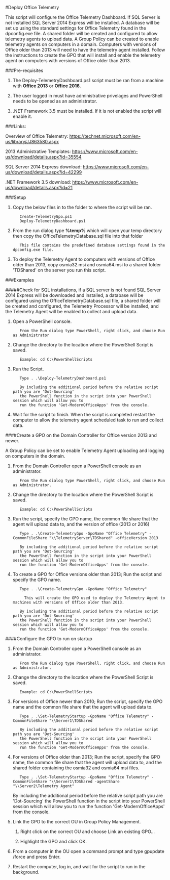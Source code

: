 #Deploy Office Telemetry

This script will configure the Office Telemetry Dashboard. If SQL Server is not installed SQL Server 2014 Express 
will be installed. A database will be set up using the standard settings for Office Telemetry found in the dpconfig.exe file.
A shared folder will be created and configured to allow telemetry agents to upload data. A Group Policy can be created to enable telemetry agents on computers in a domain. Computers with versions of Office older than 2013 will need to have the telemetry agent installed. Follow the instructions to create the GPO that will install and enable the telemetry agent on computers with versions of Office older than 2013.

###Pre-requisites

1. The Deploy-TelemetryDashboard.ps1 script must be ran from a machine with **Office 2013** or **Office 2016**.

2. The user logged in must have administrative privelages and PowerShell needs to be opened as an administrator.

3. .NET Framework 3.5 must be installed. If it is not enabled the script will enable it.

###Links:

Overview of Office Telemetry: https://technet.microsoft.com/en-us/library/JJ863580.aspx

2013 Administrative Templates: https://www.microsoft.com/en-us/download/details.aspx?id=35554

SQL Server 2014 Express download: https://www.microsoft.com/en-us/download/details.aspx?id=42299

.NET Framework 3.5 download: https://www.microsoft.com/en-us/download/details.aspx?id=21

###Setup

1. Copy the below files in to the folder to where the script will be ran.

          Create-TelemetryGpo.ps1
          Deploy-TelemetryDashboard.ps1
          
2. From the run dialog type **%temp%** which will open your temp directory then copy the OfficeTelemetryDatabase.sql file into that folder

          This file contains the predefined database settings found in the dpconfig.exe file.

3. To deploy the Telemetry Agent to computers with versions of Office older than 2013, copy osmia32.msi and osmia64.msi to a shared folder 'TDShared' on the server you run this script.
          
###Examples

#####Check for SQL installations, if a SQL server is not found SQL Server 2014 Express will be downloaded and installed, a database will be configured using the OfficeTelemetryDatabase.sql file, a shared folder will be created and configured, the Telemetry Processor will be installed, and the Telemetry Agent will be enabled to collect and upload data.

1. Open a PowerShell console.

          From the Run dialog type PowerShell, right click, and choose Run as Administrator
            
2. Change the directory to the location where the PowerShell Script is saved.

          Example: cd C:\PowerShellScripts
            
3. Run the Script.

          Type . .\Deploy-TelemetryDashboard.ps1
          
          By including the additional period before the relative script path you are 'Dot-Sourcing' 
          the PowerShell function in the script into your PowerShell session which will allow you to 
          run the function 'Get-ModernOfficeApps' from the console.
          
4. Wait for the script to finish. When the script is completed restart the computer to allow the 
telemetry agent scheduled task to run and collect data.

####Create a GPO on the Domain Controller for Office version 2013 and newer.

A Group Policy can be set to enable Telemetry Agent uploading and logging on computers in the domain.

1. From the Domain Controller open a PowerShell console as an administrator.

          From the Run dialog type PowerShell, right click, and choose Run as Administrator.
          
2. Change the directory to the location where the PowerShell Script is saved.

          Example: cd C:\PowerShellScripts
          
3. Run the script, specify the GPO name, the common file share that the agent will upload data to, and the version of office (2013 or 2016)

          Type . .\Create-TelemetryGpo -GpoName "Office Telemetry" -CommonFileShare "\\TelemetryServer\TDShared" -officeVersion 2013
          
          By including the additional period before the relative script path you are 'Dot-Sourcing' 
          the PowerShell function in the script into your PowerShell session which will allow you to 
          run the function 'Get-ModernOfficeApps' from the console.
          
4. To create a GPO for Office versions older than 2013; Run the script and specify the GPO name.

          Type . .\Create-TelemetryGpo -GpoName "Office Telemetry"
          
          	This will create the GPO used to deploy the Telemetry Agent to machines with versions of Office older than 2013.
          
          By including the additional period before the relative script path you are 'Dot-Sourcing' 
          the PowerShell function in the script into your PowerShell session which will allow you to 
          run the function 'Get-ModernOfficeApps' from the console.
          
####Configure the GPO to run on startup

1. From the Domain Controller open a PowerShell console as an administrator.

          From the Run dialog type PowerShell, right click, and choose Run as Administrator.
          
2. Change the directory to the location where the PowerShell Script is saved.

          Example: cd C:\PowerShellScripts

3. For versions of Office newer than 2010; Run the script, specify the GPO name and the common file share that the agent will upload data to.

          Type . .\Set-TelemetryStartup -GpoName "Office Telemetry" -CommonFileShare "\\Server1\TDShared

          By including the additional period before the relative script path you are 'Dot-Sourcing' 
          the PowerShell function in the script into your PowerShell session which will allow you to 
          run the function 'Get-ModernOfficeApps' from the console.

4. For versions of Office older than 2013; Run the script, specify the GPO name, the common file share that the agent will upload data to, and the shared folder containing the osmia32 and osmia64 msi files.

          Type . .\Set-TelemetryStartup -GpoName "Office Telemetry" -CommonFileShare "\\Server1\TDShared -agentShare "\\Server2\Telemetry Agent"

	  By including the additional period before the relative script path you are 'Dot-Sourcing' 
          the PowerShell function in the script into your PowerShell session which will allow you to 
          run the function 'Get-ModernOfficeApps' from the console.

5. Link the GPO to the correct OU in Group Policy Management.

	  1. Right click on the correct OU and choose Link an existing GPO...

	  2. Highlight the GPO and click OK.

6. From a computer in the OU open a command prompt and type gpupdate /force and press Enter.

7. Restart the computer, log in, and wait for the script to run in the background.
